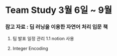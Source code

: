 # Team Study 3월 6일 ~ 9월 
### 참고 자료 : 딥 러닝을 이용한 자연어 처리 입문 책  

1. 팀 발표 일정 관리
  1.1 notion 사용 

2. Integer Encoding  
